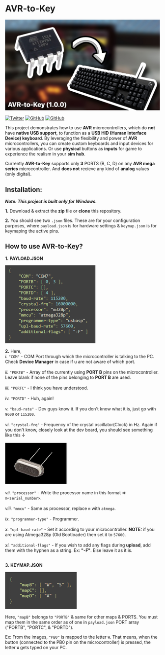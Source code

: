 # AVR-to-Key

![banner](images/banner.png)

<a href='https://twitter.com/OrbitX_Space?t=jEPMn_Dx5wny0qKDew298Q&s=08' target="_blank"><img alt='Twitter' src='https://img.shields.io/badge/OrbitX.Space-100000?style=flat&logo=Twitter&logoColor=white&labelColor=08a4f6&color=2f3136'/></a>
<a href='' target="_blank"><img alt='GitHub' src='https://img.shields.io/badge/GitHub-Passing-100000?style=flat&logo=GitHub&logoColor=white&labelColor=2b3838&color=2aae48'/></a>
<a href='' target="_blank"><img alt='GitHub' src='https://img.shields.io/badge/License-GNU-100000?style=flat&logo=GitHub&logoColor=white&labelColor=2b3838&color=c7ba00'/></a>


This project demonstrates how to use **AVR** microcontrollers, which do **not** have **native USB support**, to function as a **USB HID (Human Interface Device) keyboard**. By leveraging the flexibility and power of **AVR** microcontrollers, you can create custom keyboards and input devices for various applications. Or use **physical** buttons as **inputs** for game to experience the realism in your **sim hub**.

Currently **AVR-to-Key** supports only **3** PORTS (B, C, D) on any **AVR mega series** microcontroller. And **does not** recieve any kind of **analog** values (only digital).

## Installation:

***Note: This project is built only for Windows.***

**1.** Download & extract the **zip** file or **clone** this repository.

**2.** You should see two `.json` files. These are for your configuration purposes, where `payload.json` is for hardware settings & `keymap.json` is for keymaping the active pins.<br>

## How to use AVR-to-Key?

**1.** **PAYLOAD.JSON**

![payload.json](images/payload.png)

**2.** Here,<br>
   *i.*    `"COM"` - COM Port through which the microcontroller is talking to the PC. Check **Device Manager** in case if u are not aware of which port.<br>
   <br>
   *ii.*   `"PORTB"` - Array of the currently using **PORT B** pins on the microcontroller. Leave blank if none of the pins belonging to **PORT B** are used.<br>
   <br>
   *iii.*  `"PORTC"` - I think you have understood.<br>
   <br>
   *iv.*   `"PORTD"` - Huh, again!<br>
   <br>
   *v.*    `"baud-rate"` - Dev guys know it. If you don't know what it is, just go with `9600` or `115200`.<br>
   <br>
   *vi.*   `"crystal-frq"` - Frequency of the crystal oscillator(Clock) in Hz. Again if you don't know, closely look at the dev board, you should see something like this ↓<br>
 <br>
![crystal](images/crystal.png)<br>
   <br>
   *vii.*   `"processor"` - Write the processor name in this format => `m<serial_number>`.<br>
   <br>
   *viii.*  `"mmcu"` - Same as processor, replace `m` with `atmega`.<br>
   <br>
   *ix.* `"programmer-type"` - Programmer.<br>
   <br>
   *x.* `"upl-baud-rate"` - Set it according to your microcontroller. **NOTE:** if you are using Atmega328p (Old Bootloader) then set it to `57600`.<br>
   <br>
   *xi.* `"additional-flags"` - If you wish to add any flags during **upload**, add them with the hyphen as a string. Ex: **"-F"**. Else leave it as it is.<br>
   <br>
   
**3.** **KEYMAP.JSON**
   
![keymap.json](images/keymap.png)<br>

Here, `"mapB"` belongs to `"PORTB"` & same for other maps & PORTS. You must map them in the same order as of one in `payload.json` PORT array ("PORTB", "PORTC", & "PORTD"). 

Ex: From the images, `"PB0"` is mapped to the letter `W`. That means, when the button (connected to the PB0 pin on the microcontroller) is pressed, the letter `W` gets typed on your PC. 


